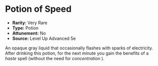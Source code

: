 # Potion of Speed

- **Rarity:** Very Rare
- **Type:** Potion
- **Attunement:** No
- **Source:** Level Up Advanced 5e

An opaque gray liquid that occasionally flashes with sparks of electricity. After drinking this potion, for the next minute you gain the benefits of a _haste_  spell (without the need for _concentration_ ).
